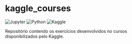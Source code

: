 # kaggle_courses

![Jupyter](https://img.shields.io/badge/-Jupyter-black?style=flat-square&logo=Jupyter&logoColor=orange)
![Python](https://img.shields.io/badge/Python-black?style=flat-square&logo=Python&logoColor=yellow)
![Kaggle](https://img.shields.io/badge/Kaggle-black?style=flat-square&logo=kaggle&logoColor=blue)

Repositório contendo os exercícios desenvolvidos no cursos disponibilizados pelo Kaggle.
